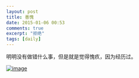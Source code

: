 ```yaml
---
layout: post
title: 善愧
date: 2015-01-06 00:53
comments: true
excerpt: "拒绝"
tags: [daily]
---
```

明明没有做错什么事，但是就是觉得愧疚，因为经历过。

<a href="http://riddle.jd-app.com/jae/uploads/2015/01/wpid-screenshot_2015-01-05-23-38-07.png"><img title="Screenshot_2015-01-05-23-38-07.png" class="alignnone size-full"  alt="image" src="http://riddle.jd-app.com/jae/uploads/2015/01/wpid-screenshot_2015-01-05-23-38-07.png" /></a>
